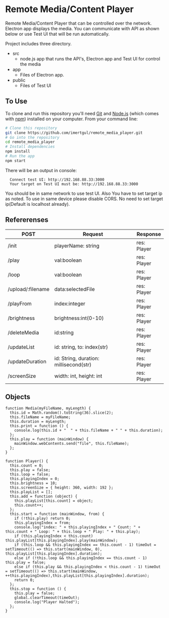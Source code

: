 # Remote Media/Content Player

Remote Media/Content Player that can be controlled over the network. Electron app displays the media. You can communicate with API as shown below or use Test UI that will be run automatically.

Project includes three directory. 

 - src
	 - node.js app that runs the API's, Electron app and Test UI for control the media
 - app
	 - Files of Electron app.
 - public
	 - Files of Test UI

## To Use

To clone and run this repository you'll need [Git](https://git-scm.com) and [Node.js](https://nodejs.org/en/download/) (which comes with [npm](http://npmjs.com)) installed on your computer. From your command line:

```bash
# Clone this repository
git clone https://github.com/imertgul/remote_media_player.git
# Go into the repository
cd remote_media_player
# Install dependencies
npm install
# Run the app
npm start
```
There will be an output  in console:

      Connect test UI: http://192.168.88.33:3000
      Your target on Test UI must be: http://192.168.88.33:3000

You should be in same network to use test UI. Also You have to set target ip as noted.
To use in same device please disable CORS. No need to set target ip(Default is localhost already).

## Refererenses

| POST| Request | Response  |
|--|--|--|
| /init | playerName: string | res: Player |
| /play| val:boolean | res: Player |
| /loop| val:boolean | res: Player |
| /upload/:filename| data:selectedFile | res: Player |
| /playFrom | index:integer | res: Player |
| /brightness| brightness:int(0-10) | res: Player |
| /deleteMedia| id:string | res: Player |
| /updateList | id: string, to: index(str) | res: Player |
| /updateDuration |  id: String, duration: millisecond(str)  | res: Player |
| /screenSize | width: int, height: int | res: Player |

## Objects

    function Media(myFileName, myLength) {
      this.id = Math.random().toString(36).slice(2);
      this.fileName = myFileName;
      this.duration = myLength;
      this.print = function () {
        console.log(this.id + "  " + this.fileName + " " + this.duration);
      };
      this.play = function (mainWindow) {
        mainWindow.webContents.send("file", this.fileName);
      };
    }

    function Player() {
      this.count = 0;
      this.play = false;
      this.loop = false;
      this.playingIndex = 0;
      this.brightness = 10;
      this.screenSize = { height: 360, width: 192 };
      this.playList = [];
      this.add = function (object) {
        this.playList[this.count] = object;
        this.count++;
      };
      this.start = function (mainWindow, from) {
        if (!this.play) return 0;
        this.playingIndex = from;
        console.log("index: " + this.playingIndex + " Count: " + this.count + " Loop: " + this.loop + " Play: " + this.play);
        if (this.playingIndex < this.count) this.playList[this.playingIndex].play(mainWindow);
        if (this.loop && this.playingIndex == this.count - 1) timeOut = setTimeout(() => this.start(mainWindow, 0), this.playList[this.playingIndex].duration);
        else if (!this.loop && this.playingIndex == this.count - 1) this.play = false;
        else if (this.play && this.playingIndex < this.count - 1) timeOut = setTimeout(() => this.start(mainWindow, ++this.playingIndex),this.playList[this.playingIndex].duration);
        return 0;
      };
      this.stop = function () {
        this.play = false;
        global.clearTimeout(timeOut);
        console.log("Player Halted");
      };
    }


